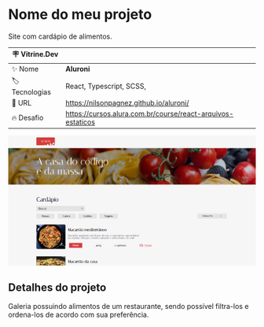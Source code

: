 # Nome do meu projeto

Site com cardápio de alimentos.

| :placard: Vitrine.Dev |     |
| -------------  | --- |
| :sparkles: Nome        | **Aluroni**
| :label: Tecnologias | React, Typescript, SCSS,  
| :rocket: URL         | https://nilsonpagnez.github.io/aluroni/
| :fire: Desafio     | https://cursos.alura.com.br/course/react-arquivos-estaticos
<!-- Inserir imagem com a #vitrinedev ao final do link -->
![](Aluroni.png#vitrinedev)

## Detalhes do projeto

Galeria possuindo alimentos de um restaurante, sendo possível filtra-los e ordena-los de acordo com sua preferência.


